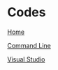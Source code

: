# Codes

[Home](/)

[Command Line](/codes/command-line.md)

[Visual Studio](/codes/visual-studio-command.md)
